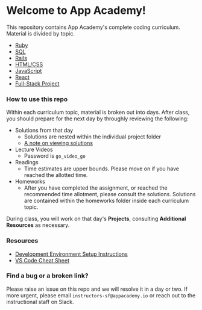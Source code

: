 # Welcome to App Academy!

This repository contains App Academy's complete coding curriculum.  Material is divided by topic.  

* [Ruby][ruby]
* [SQL][sql]
* [Rails][rails]
* [HTML/CSS][html-css]
* [JavaScript][js]
* [React][react]
* [Full-Stack Project][full-stack-project]


### How to use this repo

Within each curriculum topic, material is broken out into days.  After class, you should prepare for the next day by throughly reviewing the following:

* Solutions from that day
	* Solutions are nested within the individual project folder
	* [A note on viewing solutions][solutions]
* Lecture Videos
	* Password is `go_video_go`
* Readings
	* Time estimates are upper bounds.  Please move on if you have reached the allotted time.
* Homeworks
	* After you have completed the assignment, or reached the recommended time allotment, please consult the solutions.  Solutions are contained within the homeworks folder inside each curriculum topic.

During class, you will work on that day's **Projects**, consulting **Additional Resources** as necessary.

### Resources

* [Development Environment Setup Instructions][dev-setup]
* [VS Code Cheat Sheet][vscode-cheatsheet]

### Find a bug or a broken link?

Please raise an issue on this repo and we will resolve it in a day or two.  If more urgent, please email `instructors-sf@appacademy.io` or reach out to the instructional staff on Slack.  



[ruby]: ruby/README.md
[sql]: sql/README.md
[rails]: ./rails/README.md
[js]: ./javascript/README.md
[react]: ./react/README.md
[html-css]: ./html-css/README.md
[full-stack-project]: ./full-stack-project/README.md

[solutions]: ./course/readings/solutions.md

[dev-setup]: ./course/readings/dev-setup.md
[vscode-cheatsheet]: ./course/readings/vscode_cheatsheet.md

